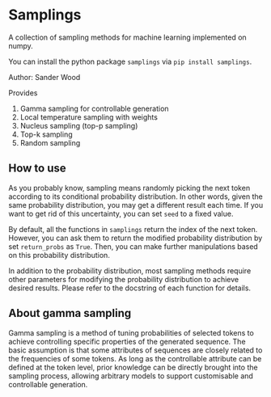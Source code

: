 Samplings
=========

A collection of sampling methods for machine learning implemented on numpy.

You can install the python package `samplings` via `pip install samplings`.

Author: Sander Wood

Provides
  1. Gamma sampling for controllable generation
  2. Local temperature sampling with weights
  3. Nucleus sampling (top-p sampling)
  4. Top-k sampling
  5. Random sampling

How to use
----------
As you probably know, sampling means randomly picking the next token according 
to its conditional probability distribution. In other words, given the same 
probability distribution, you may get a different result each time. If you 
want to get rid of this uncertainty, you can set `seed` to a fixed value.

By default, all the functions in `samplings` return the index of the next token.
However, you can ask them to return the modified probability distribution by set 
`return_probs` as `True`. Then, you can make further manipulations based on this 
probability distribution.

In addition to the probability distribution, most sampling methods require other
parameters for modifying the probability distribution to achieve desired results.
Please refer to the docstring of each function for details.

About gamma sampling
----------------------
Gamma sampling is a method of tuning probabilities of selected tokens to achieve 
controlling specific properties of the generated sequence. The basic assumption is 
that some attributes of sequences are closely related to the frequencies of some tokens. 
As long as the controllable attribute can be defined at the token level, prior knowledge 
can be directly brought into the sampling process, allowing arbitrary models to support 
customisable and controllable generation.
